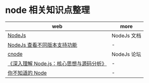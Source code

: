 # node 相关知识点整理

| web                                                                                          | more        |
| -------------------------------------------------------------------------------------------- | ----------- |
| [NodeJs](http://nodejs.cn/api/)                                                              | NodeJs 文档 |
| [NodeJs 查看不同版本支持功能](http://node.green/)                                            | -           |
| [cnode](https://cnodejs.org/)                                                                | NodeJs 论坛 |
| [《深入理解 Node.js：核心思想与源码分析》](https://yjhjstz.gitbooks.io/deep-into-node/)      | -           |
| [你不知道的 Node](https://github.com/xitu/gold-miner/blob/master/TODO/you-dont-know-node.md) | -           |
